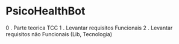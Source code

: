 # PsicoHealthBot
0 . Parte teorica TCC
1 . Levantar requisitos Funcionais
2 . Levantar requisitos não Funcionais (Lib, Tecnologia)
